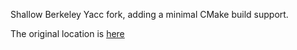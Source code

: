 
Shallow Berkeley Yacc fork, adding a minimal CMake build support.

The original location is [here](https://invisible-island.net/byacc)
